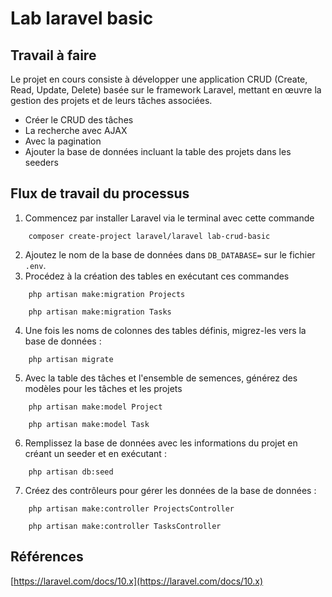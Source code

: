 # Lab laravel basic

## Travail à faire

Le projet en cours consiste à développer une application CRUD (Create, Read, Update, Delete) basée sur le framework Laravel, mettant en œuvre la gestion des projets et de leurs tâches associées. 

* Créer le CRUD des tâches
* La recherche avec AJAX
* Avec la pagination
* Ajouter la base de données incluant la table des projets dans les seeders



## Flux de travail du processus

1. Commencez par installer Laravel via le terminal avec cette commande
```shell
    composer create-project laravel/laravel lab-crud-basic
```
2. Ajoutez le nom de la base de données dans `DB_DATABASE=` sur le fichier `.env`.
3. Procédez à la création des tables en exécutant ces commandes 

```shell
    php artisan make:migration Projects
```
```shell
    php artisan make:migration Tasks
```
4. Une fois les noms de colonnes des tables définis, migrez-les vers la base de données :

```shell
    php artisan migrate
```

5. Avec la table des tâches et l'ensemble de semences, générez des modèles pour les tâches et les projets

```shell
    php artisan make:model Project
```
```shell
    php artisan make:model Task
```

6. Remplissez la base de données avec les informations du projet en créant un seeder et en exécutant :
   
```shell
    php artisan db:seed
```

7. Créez des contrôleurs pour gérer les données de la base de données :

```shell
    php artisan make:controller ProjectsController 
```
```shell
    php artisan make:controller TasksController 
```


## Références

[https://laravel.com/docs/10.x](https://laravel.com/docs/10.x)
